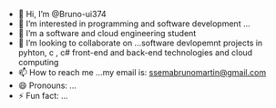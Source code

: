 - 👋 Hi, I’m @Bruno-ui374
- 👀 I’m interested in programming and software development ...
- 🌱 I’m a software and cloud engineering student 
- 💞️ I’m looking to collaborate on ...software devlopemnt projects in pyhton, c , c# front-end and back-end technologies and cloud computing
- 📫 How to reach me ...my email is: ssemabrunomartin@gmail.com
- 😄 Pronouns: ...
- ⚡ Fun fact: ...

<!---
Bruno-ui374/Bruno-ui374 is a ✨ special ✨ repository because its `README.md` (this file) appears on your GitHub profile.
You can click the Preview link to take a look at your changes.
--->

